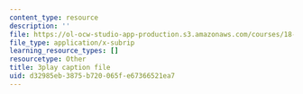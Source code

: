 ```yaml
---
content_type: resource
description: ''
file: https://ol-ocw-studio-app-production.s3.amazonaws.com/courses/18-01sc-single-variable-calculus-fall-2010/d32985eb3875b720065fe67366521ea7_Pd2xP5zDsRw.srt
file_type: application/x-subrip
learning_resource_types: []
resourcetype: Other
title: 3play caption file
uid: d32985eb-3875-b720-065f-e67366521ea7
---
```

